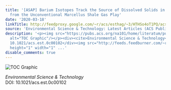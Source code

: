 ```yaml
---
title: '[ASAP] Barium Isotopes Track the Source of Dissolved Solids in Produced Water
  from the Unconventional Marcellus Shale Gas Play'
date: '2020-03-18'
linkTitle: http://feedproxy.google.com/~r/acs/esthag/~3/HTHSo4oT1PQ/acs.est.0c00102
source: 'Environmental Science & Technology: Latest Articles (ACS Publications)'
description: '<p><img src="https://pubs.acs.org/na101/home/literatum/publisher/achs/journals/content/esthag/0/esthag.ahead-of-print/acs.est.0c00102/20200318/images/medium/es0c00102_0007.gif"
  alt="TOC Graphic"/></p><div><cite>Environmental Science & Technology</cite></div><div>DOI:
  10.1021/acs.est.0c00102</div><img src="http://feeds.feedburner.com/~r/acs/esthag/~4/HTHSo4oT1PQ"
  height="1" width="1" ...'
disable_comments: true
---
```

<p><img src="https://pubs.acs.org/na101/home/literatum/publisher/achs/journals/content/esthag/0/esthag.ahead-of-print/acs.est.0c00102/20200318/images/medium/es0c00102_0007.gif" alt="TOC Graphic"/></p><div><cite>Environmental Science & Technology</cite></div><div>DOI: 10.1021/acs.est.0c00102</div><img src="http://feeds.feedburner.com/~r/acs/esthag/~4/HTHSo4oT1PQ" height="1" width="1" ...